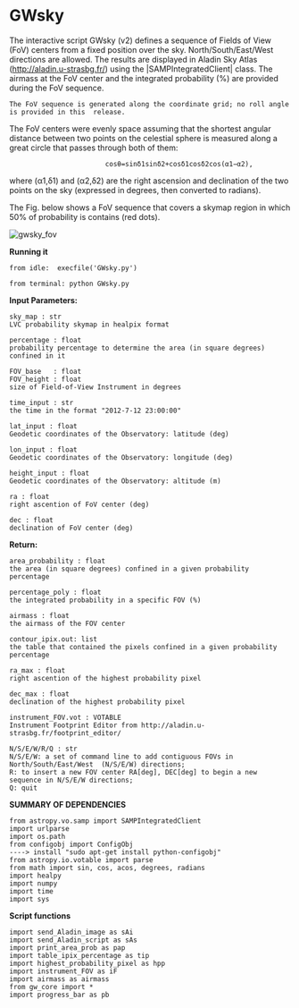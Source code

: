 # GWsky
The interactive script GWsky (v2) defines a sequence of Fields of View (FoV) centers from a fixed position over the sky. North/South/East/West directions are allowed. The results are displayed in Aladin Sky Atlas (http://aladin.u-strasbg.fr/) using the |SAMPIntegratedClient| class. The airmass at the FoV center and the integrated probability (%)
are provided during the FoV sequence.
    
    The FoV sequence is generated along the coordinate grid; no roll angle is provided in this  release.
The FoV centers were evenly space assuming that the shortest angular distance between two points on the celestial sphere is measured along a great circle that passes through both of them:

                            cosθ=sinδ1sinδ2+cosδ1cosδ2cos(α1−α2), 
where (α1,δ1) and (α2,δ2) are the right ascension and declination of the two points on the sky (expressed in degrees, then converted to radians).

The Fig. below shows a FoV sequence that covers a skymap region in which 50% of probability is contains (red dots).

![gwsky_fov](https://cloud.githubusercontent.com/assets/11920251/11462523/da085a7a-9715-11e5-959a-5a89076b1e1e.jpg)

**Running it**

    from idle:  execfile('GWsky.py')
    
    from terminal: python GWsky.py


**Input Parameters:**


    sky_map : str 
    LVC probability skymap in healpix format

    percentage : float
    probability percentage to determine the area (in square degrees) confined in it

    FOV_base   : float
    FOV_height : float
    size of Field-of-View Instrument in degrees

    time_input : str
    the time in the format "2012-7-12 23:00:00"

    lat_input : float
    Geodetic coordinates of the Observatory: latitude (deg)

    lon_input : float
    Geodetic coordinates of the Observatory: longitude (deg)

    height_input : float
    Geodetic coordinates of the Observatory: altitude (m)

    ra : float
    right ascention of FoV center (deg)

    dec : float
    declination of FoV center (deg)


**Return:**

    area_probability : float
    the area (in square degrees) confined in a given probability percentage

    percentage_poly : float
    the integrated probability in a specific FOV (%)

    airmass : float
    the airmass of the FOV center

    contour_ipix.out: list
    the table that contained the pixels confined in a given probability percentage

    ra_max : float
    right ascention of the highest probability pixel

    dec_max : float
    declination of the highest probability pixel

    instrument_FOV.vot : VOTABLE
    Instrument Footprint Editor from http://aladin.u-strasbg.fr/footprint_editor/

    N/S/E/W/R/Q : str
    N/S/E/W: a set of command line to add contiguous FOVs in North/South/East/West  (N/S/E/W) directions;
    R: to insert a new FOV center RA[deg], DEC[deg] to begin a new sequence in N/S/E/W directions;
    Q: quit
    
**SUMMARY OF DEPENDENCIES**

    from astropy.vo.samp import SAMPIntegratedClient
    import urlparse
    import os.path
    from configobj import ConfigObj
    ----> install "sudo apt-get install python-configobj"
    from astropy.io.votable import parse
    from math import sin, cos, acos, degrees, radians
    import healpy
    import numpy
    import time                                                                   
    import sys 

**Script functions**

    import send_Aladin_image as sAi
    import send_Aladin_script as sAs
    import print_area_prob as pap
    import table_ipix_percentage as tip
    import highest_probability_pixel as hpp
    import instrument_FOV as iF
    import airmass as airmass
    from gw_core import *
    import progress_bar as pb

